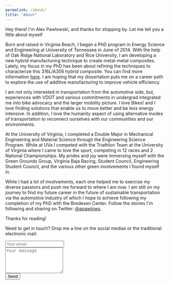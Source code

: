 ```yaml
---
permalink: /about/
title: "About"
---
```


<p class="message">
Hey there! I'm Alex Pawlowski, and thanks for stopping by. Let me tell you a little about myself
</p>

Born and raised in Virginia Beach, I began a PhD program in Energy Science and Engineering at University of Tennessee in June of 2014. With the help of Oak Ridge National Laboratory and Rice University, I am developing a new hybrid manufacturing technique to create metal-metal composites. Lately, my focus in my PhD has been about refining the techniques to characterize this 316L/A356 hybrid composite. You can find more information [here](https://amipc.pages.ornl.gov). I am hoping that my dissertation puts me on a career path to explore the use of additive manufacturing to improve vehicle efficiency.

I am not only interested in transportation from the automotive side, but, experiences with VDOT and various commitments in undergrad integrated me into bike advocacy and the larger mobility picture. I love Bikes! and I love finding solutions that enable us to move better and be less energy intensive. In addition, I love the humanity aspect of using alternative modes of transportation to reconnect ourselves with our communities and our environments.

At the University of Virginia, I completed a Double Major in Mechanical Engineering and Material Science through the Engineering Science Program. While at UVa I competed with the Triathlon Team at the University of Virginia where I came to love the sport, competing in 12 races and 2 National Championships. My prides and joy were immersing myself with the Green Grounds Group, Virginia Baja Racing, Student Council, Engineering Student Council, and the various other green involvements I found myself in.

While I had a lot of involvements, each one helped me to exercise my diverse passions and push me forward to where I am now. I am still on my journey to find my future career in the future of sustainable transportation via the automotive industry of which I hope to achieve following my completion of my PhD with the Bredesen Center. Follow the stories I'm following and sharing on Twitter: [@apawlows](https://twitter.com/apawlows).

Thanks for reading!

Need to get in touch? Drop me a line on the social medias or the traditional electronic mail:

<form action="//formspree.io/apawlows@vols.utk.edu"
method="POST">
<input type="text" name="_gotcha" style="display:none" />
<input type="hidden" name="_subject" value="New email from the website!" />
<input type="text" name="_replyto" placeholder="Your email" />
<br />
<textarea name="message" rows = "5" placeholder="Your message"></textarea>
<br />
<button type="submit">Send</button>
</form>